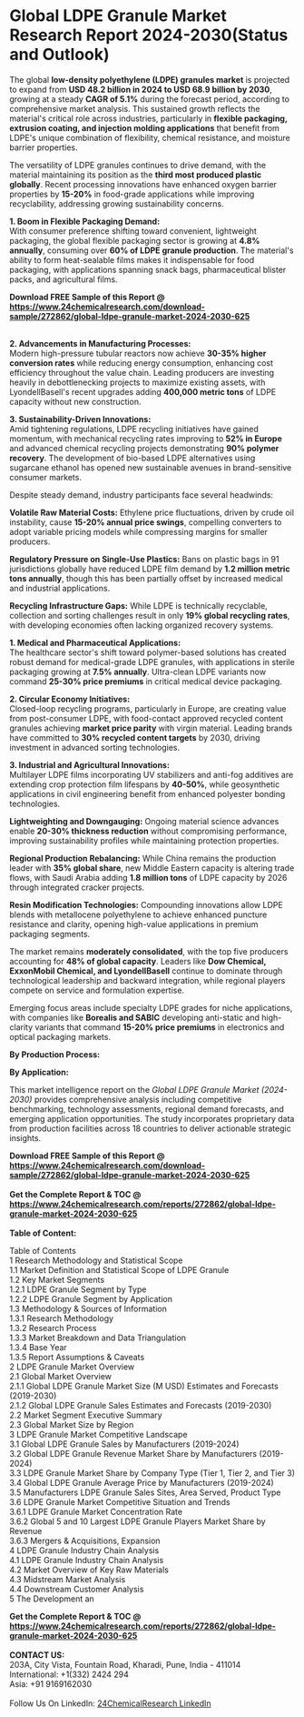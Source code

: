 <h1>Global LDPE Granule Market Research Report 2024-2030(Status and Outlook)</h1><p>The global <strong>low-density polyethylene (LDPE) granules market</strong> is projected to expand from <strong>USD 48.2 billion in 2024 to USD 68.9 billion by 2030</strong>, growing at a steady <strong>CAGR of 5.1%</strong> during the forecast period, according to comprehensive market analysis. This sustained growth reflects the material's critical role across industries, particularly in <strong>flexible packaging, extrusion coating, and injection molding applications</strong> that benefit from LDPE's unique combination of flexibility, chemical resistance, and moisture barrier properties.</p><p>The versatility of LDPE granules continues to drive demand, with the material maintaining its position as the <strong>third most produced plastic globally</strong>. Recent processing innovations have enhanced oxygen barrier properties by <strong>15-20%</strong> in food-grade applications while improving recyclability, addressing growing sustainability concerns.</p><p><strong>1. Boom in Flexible Packaging Demand:</strong><br>
With consumer preference shifting toward convenient, lightweight packaging, the global flexible packaging sector is growing at <strong>4.8% annually</strong>, consuming over <strong>60% of LDPE granule production</strong>. The material's ability to form heat-sealable films makes it indispensable for food packaging, with applications spanning snack bags, pharmaceutical blister packs, and agricultural films.</p><div><b>Download FREE Sample of this Report @ 
            <a href="https://www.24chemicalresearch.com/download-sample/272862/global-ldpe-granule-market-2024-2030-625">
            https://www.24chemicalresearch.com/download-sample/272862/global-ldpe-granule-market-2024-2030-625</a></b></div><br><p><strong>2. Advancements in Manufacturing Processes:</strong><br>
Modern high-pressure tubular reactors now achieve <strong>30-35% higher conversion rates</strong> while reducing energy consumption, enhancing cost efficiency throughout the value chain. Leading producers are investing heavily in debottlenecking projects to maximize existing assets, with LyondellBasell's recent upgrades adding <strong>400,000 metric tons</strong> of LDPE capacity without new construction.</p><p><strong>3. Sustainability-Driven Innovations:</strong><br>
Amid tightening regulations, LDPE recycling initiatives have gained momentum, with mechanical recycling rates improving to <strong>52% in Europe</strong> and advanced chemical recycling projects demonstrating <strong>90% polymer recovery</strong>. The development of bio-based LDPE alternatives using sugarcane ethanol has opened new sustainable avenues in brand-sensitive consumer markets.</p><p>Despite steady demand, industry participants face several headwinds:</p><p><strong>Volatile Raw Material Costs:</strong> Ethylene price fluctuations, driven by crude oil instability, cause <strong>15-20% annual price swings</strong>, compelling converters to adopt variable pricing models while compressing margins for smaller producers.</p><p><strong>Regulatory Pressure on Single-Use Plastics:</strong> Bans on plastic bags in 91 jurisdictions globally have reduced LDPE film demand by <strong>1.2 million metric tons annually</strong>, though this has been partially offset by increased medical and industrial applications.</p><p><strong>Recycling Infrastructure Gaps:</strong> While LDPE is technically recyclable, collection and sorting challenges result in only <strong>19% global recycling rates</strong>, with developing economies often lacking organized recovery systems.</p><p><strong>1. Medical and Pharmaceutical Applications:</strong><br>
The healthcare sector's shift toward polymer-based solutions has created robust demand for medical-grade LDPE granules, with applications in sterile packaging growing at <strong>7.5% annually</strong>. Ultra-clean LDPE variants now command <strong>25-30% price premiums</strong> in critical medical device packaging.</p><p><strong>2. Circular Economy Initiatives:</strong><br>
Closed-loop recycling programs, particularly in Europe, are creating value from post-consumer LDPE, with food-contact approved recycled content granules achieving <strong>market price parity</strong> with virgin material. Leading brands have committed to <strong>30% recycled content targets</strong> by 2030, driving investment in advanced sorting technologies.</p><p><strong>3. Industrial and Agricultural Innovations:</strong><br>
Multilayer LDPE films incorporating UV stabilizers and anti-fog additives are extending crop protection film lifespans by <strong>40-50%</strong>, while geosynthetic applications in civil engineering benefit from enhanced polyester bonding technologies.</p><p><strong>Lightweighting and Downgauging:</strong> Ongoing material science advances enable <strong>20-30% thickness reduction</strong> without compromising performance, improving sustainability profiles while maintaining protection properties.</p><p><strong>Regional Production Rebalancing:</strong> While China remains the production leader with <strong>35% global share</strong>, new Middle Eastern capacity is altering trade flows, with Saudi Arabia adding <strong>1.8 million tons</strong> of LDPE capacity by 2026 through integrated cracker projects.</p><p><strong>Resin Modification Technologies:</strong> Compounding innovations allow LDPE blends with metallocene polyethylene to achieve enhanced puncture resistance and clarity, opening high-value applications in premium packaging segments.</p><p>The market remains <strong>moderately consolidated</strong>, with the top five producers accounting for <strong>48% of global capacity</strong>. Leaders like <strong>Dow Chemical, ExxonMobil Chemical, and LyondellBasell</strong> continue to dominate through technological leadership and backward integration, while regional players compete on service and formulation expertise.</p><p>Emerging focus areas include specialty LDPE grades for niche applications, with companies like <strong>Borealis and SABIC</strong> developing anti-static and high-clarity variants that command <strong>15-20% price premiums</strong> in electronics and optical packaging markets.</p><p><strong>By Production Process:</strong></p><p><strong>By Application:</strong></p><p>This market intelligence report on the <em>Global LDPE Granule Market (2024-2030)</em> provides comprehensive analysis including competitive benchmarking, technology assessments, regional demand forecasts, and emerging application opportunities. The study incorporates proprietary data from production facilities across 18 countries to deliver actionable strategic insights.</p><div><b>Download FREE Sample of this Report @ 
            <a href="https://www.24chemicalresearch.com/download-sample/272862/global-ldpe-granule-market-2024-2030-625">
            https://www.24chemicalresearch.com/download-sample/272862/global-ldpe-granule-market-2024-2030-625</a></b></div><br><div><b>Get the Complete Report & TOC @ 
            <a href="https://www.24chemicalresearch.com/reports/272862/global-ldpe-granule-market-2024-2030-625">
            https://www.24chemicalresearch.com/reports/272862/global-ldpe-granule-market-2024-2030-625</a></b></div><br>
            <b>Table of Content:</b><p>Table of Contents<br />
1 Research Methodology and Statistical Scope<br />
1.1 Market Definition and Statistical Scope of LDPE Granule<br />
1.2 Key Market Segments<br />
1.2.1 LDPE Granule Segment by Type<br />
1.2.2 LDPE Granule Segment by Application<br />
1.3 Methodology & Sources of Information<br />
1.3.1 Research Methodology<br />
1.3.2 Research Process<br />
1.3.3 Market Breakdown and Data Triangulation<br />
1.3.4 Base Year<br />
1.3.5 Report Assumptions & Caveats<br />
2 LDPE Granule Market Overview<br />
2.1 Global Market Overview<br />
2.1.1 Global LDPE Granule Market Size (M USD) Estimates and Forecasts (2019-2030)<br />
2.1.2 Global LDPE Granule Sales Estimates and Forecasts (2019-2030)<br />
2.2 Market Segment Executive Summary<br />
2.3 Global Market Size by Region<br />
3 LDPE Granule Market Competitive Landscape<br />
3.1 Global LDPE Granule Sales by Manufacturers (2019-2024)<br />
3.2 Global LDPE Granule Revenue Market Share by Manufacturers (2019-2024)<br />
3.3 LDPE Granule Market Share by Company Type (Tier 1, Tier 2, and Tier 3)<br />
3.4 Global LDPE Granule Average Price by Manufacturers (2019-2024)<br />
3.5 Manufacturers LDPE Granule Sales Sites, Area Served, Product Type<br />
3.6 LDPE Granule Market Competitive Situation and Trends<br />
3.6.1 LDPE Granule Market Concentration Rate<br />
3.6.2 Global 5 and 10 Largest LDPE Granule Players Market Share by Revenue<br />
3.6.3 Mergers & Acquisitions, Expansion<br />
4 LDPE Granule Industry Chain Analysis<br />
4.1 LDPE Granule Industry Chain Analysis<br />
4.2 Market Overview of Key Raw Materials<br />
4.3 Midstream Market Analysis<br />
4.4 Downstream Customer Analysis<br />
5 The Development an</p><div><b>Get the Complete Report & TOC @ 
            <a href="https://www.24chemicalresearch.com/reports/272862/global-ldpe-granule-market-2024-2030-625">
            https://www.24chemicalresearch.com/reports/272862/global-ldpe-granule-market-2024-2030-625</a></b></div><br><b>CONTACT US:</b><br>
            203A, City Vista, Fountain Road, Kharadi, Pune, India - 411014<br>
            International: +1(332) 2424 294<br>
            Asia: +91 9169162030 <br><br>
            Follow Us On LinkedIn: <a href="https://www.linkedin.com/company/24chemicalresearch/">24ChemicalResearch LinkedIn</a>